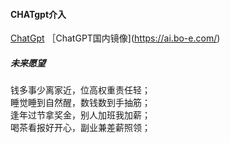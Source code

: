 #### CHATgpt介入

  

[ChatGpt](https://chatgpt.qdymys.cn/#/chat/)
［ChatGPT国内镜像](https://ai.bo-e.com/)
##### 未来愿望   
钱多事少离家近，位高权重责任轻；  
睡觉睡到自然醒，数钱数到手抽筋；  
逢年过节拿奖金，别人加班我加薪；  
喝茶看报好开心，副业兼差薪照领；
